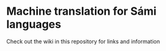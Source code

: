 
# Machine translation for Sámi languages


Check out the wiki in this repository for links and information
